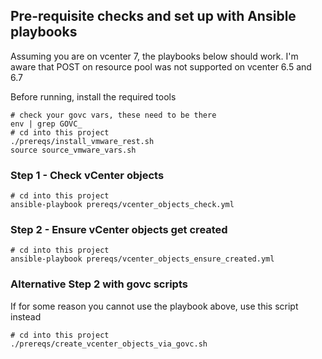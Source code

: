 
## Pre-requisite checks and set up with Ansible playbooks

Assuming you are on vcenter 7, the playbooks below should work. I'm aware that POST on resource pool was not supported on vcenter 6.5 and 6.7

Before running, install the required tools

```
# check your govc vars, these need to be there
env | grep GOVC_
# cd into this project
./prereqs/install_vmware_rest.sh
source source_vmware_vars.sh
```

### Step 1 - Check vCenter objects

```
# cd into this project
ansible-playbook prereqs/vcenter_objects_check.yml
```

### Step 2 - Ensure vCenter objects get created

```
# cd into this project
ansible-playbook prereqs/vcenter_objects_ensure_created.yml
```

### Alternative Step 2 with govc scripts

If for some reason you cannot use the playbook above, use this script instead

```
# cd into this project
./prereqs/create_vcenter_objects_via_govc.sh
```
